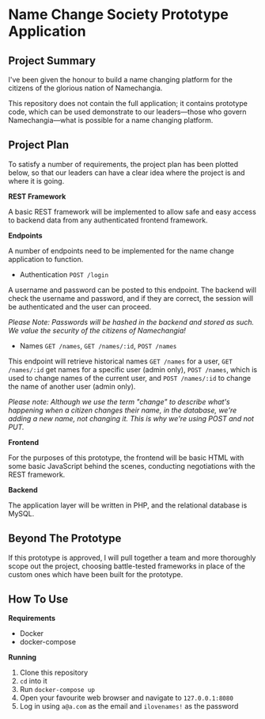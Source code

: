 Name Change Society Prototype Application
=========================================

Project Summary
---------------

I've been given the honour to build a name changing platform for the citizens of
the glorious nation of Namechangia.

This repository does not contain the full application; it contains prototype
code, which can be used demonstrate to our leaders—those who govern
Namechangia—what is possible for a name changing platform.

Project Plan
------------

To satisfy a number of requirements, the project plan has been plotted below, so
that our leaders can have a clear idea where the project is and where it is going.

**REST Framework**

A basic REST framework will be implemented to allow safe and easy access to
backend data from any authenticated frontend framework.

**Endpoints**

A number of endpoints need to be implemented for the name change application to
function.

- Authentication `POST /login`

A username and password can be posted to this endpoint. The backend will check
the username and password, and if they are correct, the session will be
authenticated and the user can proceed.

*Please Note: Passwords will be hashed in the backend and stored as such. We
value the security of the citizens of Namechangia!*

- Names `GET /names`, `GET /names/:id`, `POST /names`

This endpoint will retrieve historical names `GET /names` for a user, `GET
/names/:id` get names for a specific user (admin only), `POST /names`, which
is used to change names of the current user, and `POST /names/:id` to change the
name of another user (admin only).

*Please note: Although we use the term "change" to describe what's happening
when a citizen changes their name, in the database, we're adding a new name, not
changing it. This is why we're using POST and not PUT.*

**Frontend**

For the purposes of this prototype, the frontend will be basic HTML with some
basic JavaScript behind the scenes, conducting negotiations with the REST
framework.

**Backend**

The application layer will be written in PHP, and the relational database is
MySQL.

Beyond The Prototype
--------------------

If this prototype is approved, I will pull together a team and more thoroughly
scope out the project, choosing battle-tested frameworks in place of the custom
ones which have been built for the prototype.

How To Use
----------

**Requirements**

- Docker
- docker-compose

**Running**

1. Clone this repository
2. `cd` into it
3. Run `docker-compose up`
4. Open your favourite web browser and navigate to `127.0.0.1:8080`
5. Log in using `a@a.com` as the email and `ilovenames!` as the password
